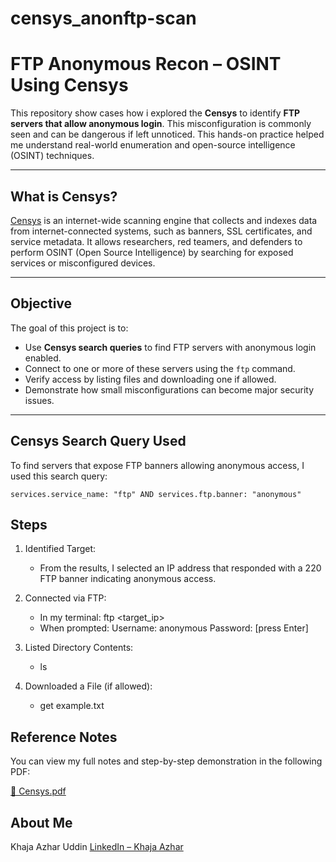 # censys_anonftp-scan

# FTP Anonymous Recon – OSINT Using Censys

This repository show cases how i explored the  **Censys** to identify **FTP servers that allow anonymous login**. This misconfiguration is commonly seen and can be dangerous if left unnoticed. This hands-on practice helped me understand real-world enumeration and open-source intelligence (OSINT) techniques.

---

## What is Censys?

[Censys](https://search.censys.io) is an internet-wide scanning engine that collects and indexes data from internet-connected systems, such as banners, SSL certificates, and service metadata. It allows researchers, red teamers, and defenders to perform OSINT (Open Source Intelligence) by searching for exposed services or misconfigured devices.

---

##  Objective

The goal of this project is to:
- Use **Censys search queries** to find FTP servers with anonymous login enabled.
- Connect to one or more of these servers using the `ftp` command.
- Verify access by listing files and downloading one if allowed.
- Demonstrate how small misconfigurations can become major security issues.

---

## Censys Search Query Used

To find servers that expose FTP banners allowing anonymous access, I used this search query:

```
services.service_name: "ftp" AND services.ftp.banner: "anonymous"
```
## Steps
1. Identified Target:
   - From the results, I selected an IP address that responded with a 220 FTP banner indicating anonymous access.

2. Connected via FTP:
   - In my terminal:
     ftp <target_ip>
   - When prompted:
     Username: anonymous
     Password: [press Enter]

3. Listed Directory Contents:
   - ls

4. Downloaded a File (if allowed):
   - get example.txt

##  Reference Notes

You can view my full notes and step-by-step demonstration in the following PDF:

[📄 Censys.pdf](https://github.com/khajaazhar/censys_anonftp-scan/blob/main/Censys.pdf)

## About Me
 Khaja Azhar Uddin 
 [LinkedIn – Khaja Azhar](https://www.linkedin.com/in/khajaazhar)
